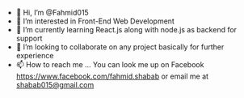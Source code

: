- 👋 Hi, I’m @Fahmid015
- 👀 I’m interested in Front-End Web Development
- 🌱 I’m currently learning React.js along with node.js as backend for support
- 💞️ I’m looking to collaborate on any project basically for further experience
- 📫 How to reach me ... You can look me up on Facebook https://www.facebook.com/fahmid.shabab or email me at shabab015@gmail.com

<!---
Fahmid015/Fahmid015 is a ✨ special ✨ repository because its `README.md` (this file) appears on your GitHub profile.
You can click the Preview link to take a look at your changes.
--->
